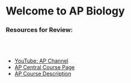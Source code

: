 <html>
     <head>
          <meta charset = "utf-8">
          <style>
               .pageText {
                    position: relative;
                    left:-12%;
               }
               #bioSubtitle {
                    top: 100px;
               }
          </style>
     </head>
     <body>
          <div class="pageText">
               <h1 id="bioTitle">Welcome to AP Biology</h1>
               <h3 id="bioSubtitle">Resources for Review:</h3>
               <p><br><br></p>
               <ul>
                    <li><a target="-blank" href="https://www.youtube.com/playlist?list=PLoGgviqq4847VchRdUdvbDPzsp9ResrjD">YouTube: AP Channel</a></li>
                    <li><a target="-blank" href="https://apcentral.collegeboard.org/courses/ap-biology?course=ap-biology">AP Central Course Page</a></li>
                    <li><a target="-blank" href="https://apcentral.collegeboard.org/pdf/ap-biology-course-and-exam-description-0.pdf?course=ap-biology">AP Course Description</a></li>
               </ul>
               <p><br><br><br><br><br><br><br><br><br><br><br><br></p>
          </div>
     </body>
</html>